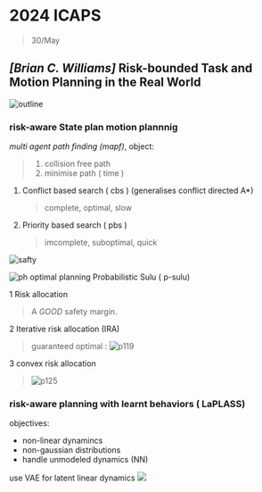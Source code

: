 # 2024 ICAPS
>  30/May

## *[Brian C. Williams]*  Risk-bounded Task and Motion Planning in the Real World
![outline](/figures/_posts/line.png)

### risk-aware State plan motion plannnig
_multi agent path finding (mapf)_, object:
> 1. collision free path
> 2. minimise path ( time )

1. Conflict based search ( cbs ) (generalises conflict directed A*)
   > complete, optimal, slow
2. Priority based search ( pbs )
   > imcomplete, suboptimal, quick

![safty](/figures/_posts/safty%20utilitarian%20func.png)

![ph optimal planning](/figures/_posts/fh%20optimal%20planning.png)
Probabilistic Sulu ( p-sulu)

1 Risk allocation
> A *GOOD* safety margin.

2 Iterative risk allocation (IRA)
> guaranteed optimal :
>   ![p119](/figures/_posts/p119.png)

3 convex risk allocation
>   ![p125](/figures/_posts/p125.png)


### risk-aware planning with learnt behaviors ( LaPLASS)
objectives:
- non-linear dynamincs
- non-gaussian distributions
- handle unmodeled dynamics (NN)

use VAE for latent linear dynamics
![](/figures/_posts/p142.png)


<!-- ## *[Jeremy Frank]* The Distributed Spacecraft Autonomy<u> (DSA)</u> Project -->














<!-- >  31/May -->